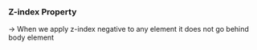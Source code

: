 ### Z-index Property

-> When we apply z-index negative to any element it does not go behind body element
